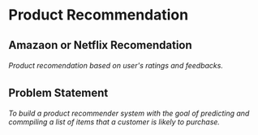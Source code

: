 # Product Recommendation
## Amazaon or Netflix Recomendation
###### Product recomendation based on user's ratings and feedbacks.

## Problem Statement
###### To build a product recommender system with the goal of predicting and commpiling a list of items that a customer is likely to purchase.
